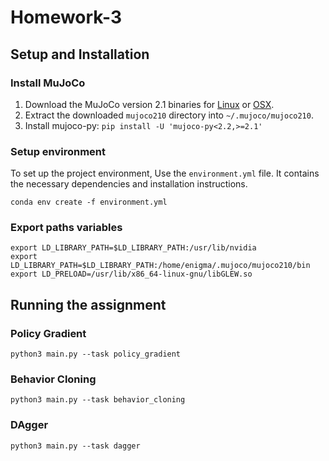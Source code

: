 # Homework-3

## Setup and Installation

### Install MuJoCo

1. Download the MuJoCo version 2.1 binaries for
   [Linux](https://mujoco.org/download/mujoco210-linux-x86_64.tar.gz) or
   [OSX](https://mujoco.org/download/mujoco210-macos-x86_64.tar.gz).
2. Extract the downloaded `mujoco210` directory into `~/.mujoco/mujoco210`.
3. Install mujoco-py: `pip install -U 'mujoco-py<2.2,>=2.1'`


### Setup environment

To set up the project environment, Use the `environment.yml` file. It contains the necessary dependencies and installation instructions.

    conda env create -f environment.yml
    
### Export paths variables

    export LD_LIBRARY_PATH=$LD_LIBRARY_PATH:/usr/lib/nvidia
    export LD_LIBRARY_PATH=$LD_LIBRARY_PATH:/home/enigma/.mujoco/mujoco210/bin
    export LD_PRELOAD=/usr/lib/x86_64-linux-gnu/libGLEW.so
    
## Running the assignment

### Policy Gradient
    python3 main.py --task policy_gradient
    
### Behavior Cloning
    python3 main.py --task behavior_cloning
    
### DAgger
    python3 main.py --task dagger

    
    

